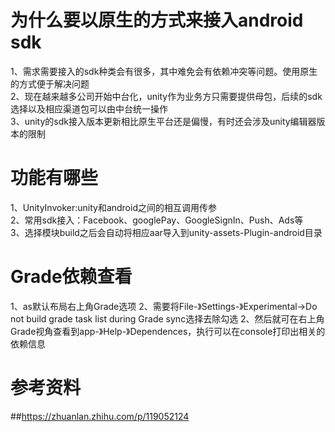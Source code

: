 # 为什么要以原生的方式来接入android sdk
 1、需求需要接入的sdk种类会有很多，其中难免会有依赖冲突等问题。使用原生的方式便于解决问题\
 2、现在越来越多公司开始中台化，unity作为业务方只需要提供母包，后续的sdk选择以及相应渠道包可以由中台统一操作\
 3、unity的sdk接入版本更新相比原生平台还是偏慢，有时还会涉及unity编辑器版本的限制
# 功能有哪些
 1、UnityInvoker:unity和android之间的相互调用传参\
 2、常用sdk接入：Facebook、googlePay、GoogleSignIn、Push、Ads等\
 3、选择模块build之后会自动将相应aar导入到unity-assets-Plugin-android目录
 # Grade依赖查看
 1、as默认布局右上角Grade选项
 2、需要将File-》Settings-》Experimental->Do not build grade task list during Grade sync选择去除勾选
 2、然后就可在右上角Grade视角查看到app-》Help-》Dependences，执行可以在console打印出相关的依赖信息
# 参考资料
 ##https://zhuanlan.zhihu.com/p/119052124
